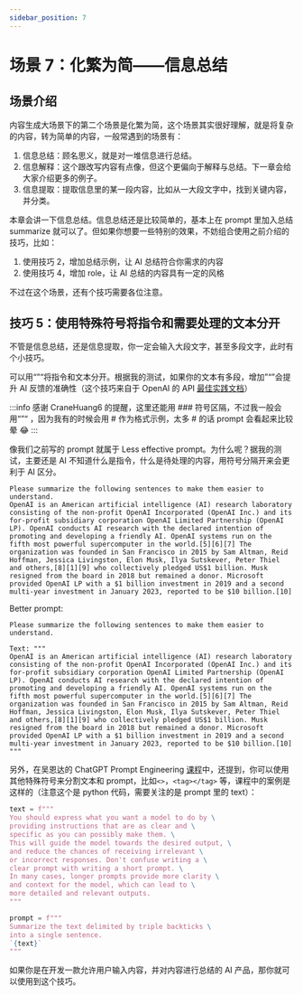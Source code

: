```yaml
---
sidebar_position: 7
---
```


# 场景 7：化繁为简——信息总结

<head>
  <script defer="defer" src="https://embed.trydyno.com/embedder.js"></script>
  <link href="https://embed.trydyno.com/embedder.css" rel="stylesheet" />
</head>

## 场景介绍

内容生成大场景下的第二个场景是化繁为简，这个场景其实很好理解，就是将复杂的内容，转为简单的内容，一般常遇到的场景有：

1. 信息总结：顾名思义，就是对一堆信息进行总结。
2. 信息解释：这个跟改写内容有点像，但这个更偏向于解释与总结。下一章会给大家介绍更多的例子。
3. 信息提取：提取信息里的某一段内容，比如从一大段文字中，找到关键内容，并分类。

本章会讲一下信息总结。信息总结还是比较简单的，基本上在 prompt 里加入总结 summarize 就可以了。但如果你想要一些特别的效果，不妨组合使用之前介绍的技巧，比如：

1. 使用技巧 2，增加总结示例，让 AI 总结符合你需求的内容
2. 使用技巧 4，增加 role，让 AI 总结的内容具有一定的风格

不过在这个场景，还有个技巧需要各位注意。

## **技巧 5：使用特殊符号将指令和需要处理的文本分开**

不管是信息总结，还是信息提取，你一定会输入大段文字，甚至多段文字，此时有个小技巧。

可以用“”“将指令和文本分开。根据我的测试，如果你的文本有多段，增加”“”会提升 AI 反馈的准确性（这个技巧来自于 OpenAI 的 API [最佳实践文档](https://help.openai.com/en/articles/6654000-best-practices-for-prompt-engineering-with-openai-api)）

:::info
感谢 CraneHuang6 的提醒，这里还能用 ### 符号区隔，不过我一般会用“”“ ，因为我有的时候会用 # 作为格式示例，太多 # 的话 prompt 会看起来比较晕 😂
:::

像我们之前写的 prompt 就属于 Less effective prompt。为什么呢？据我的测试，主要还是 AI 不知道什么是指令，什么是待处理的内容，用符号分隔开来会更利于 AI 区分。

```other
Please summarize the following sentences to make them easier to understand.
OpenAI is an American artificial intelligence (AI) research laboratory consisting of the non-profit OpenAI Incorporated (OpenAI Inc.) and its for-profit subsidiary corporation OpenAI Limited Partnership (OpenAI LP). OpenAI conducts AI research with the declared intention of promoting and developing a friendly AI. OpenAI systems run on the fifth most powerful supercomputer in the world.[5][6][7] The organization was founded in San Francisco in 2015 by Sam Altman, Reid Hoffman, Jessica Livingston, Elon Musk, Ilya Sutskever, Peter Thiel and others,[8][1][9] who collectively pledged US$1 billion. Musk resigned from the board in 2018 but remained a donor. Microsoft provided OpenAI LP with a $1 billion investment in 2019 and a second multi-year investment in January 2023, reported to be $10 billion.[10]
```

Better prompt:

```other
Please summarize the following sentences to make them easier to understand.

Text: """
OpenAI is an American artificial intelligence (AI) research laboratory consisting of the non-profit OpenAI Incorporated (OpenAI Inc.) and its for-profit subsidiary corporation OpenAI Limited Partnership (OpenAI LP). OpenAI conducts AI research with the declared intention of promoting and developing a friendly AI. OpenAI systems run on the fifth most powerful supercomputer in the world.[5][6][7] The organization was founded in San Francisco in 2015 by Sam Altman, Reid Hoffman, Jessica Livingston, Elon Musk, Ilya Sutskever, Peter Thiel and others,[8][1][9] who collectively pledged US$1 billion. Musk resigned from the board in 2018 but remained a donor. Microsoft provided OpenAI LP with a $1 billion investment in 2019 and a second multi-year investment in January 2023, reported to be $10 billion.[10]
"""
```

另外，在吴恩达的 ChatGPT Prompt Engineering [课程](https://www.deeplearning.ai/short-courses/chatgpt-prompt-engineering-for-developers/)中，还提到，你可以使用其他特殊符号来分割文本和 prompt，比如`<>`，`<tag></tag>` 等，课程中的案例是这样的（注意这个是 python 代码，需要关注的是 prompt 里的 text）：

```python
text = f"""
You should express what you want a model to do by \
providing instructions that are as clear and \
specific as you can possibly make them. \
This will guide the model towards the desired output, \
and reduce the chances of receiving irrelevant \
or incorrect responses. Don't confuse writing a \
clear prompt with writing a short prompt. \
In many cases, longer prompts provide more clarity \
and context for the model, which can lead to \
more detailed and relevant outputs.
"""

prompt = f"""
Summarize the text delimited by triple backticks \
into a single sentence.
`{text}`
"""
```

如果你是在开发一款允许用户输入内容，并对内容进行总结的 AI 产品，那你就可以使用到这个技巧。
